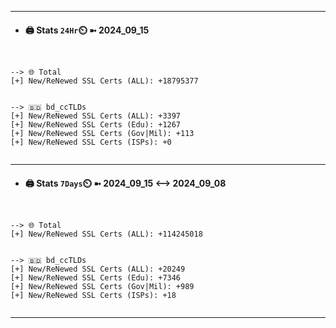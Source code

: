 

---
- #### 🖨️ **Stats** `24Hr`⏲️ ➼ 2024_09_15
```console


--> 🌐 Total
[+] New/ReNewed SSL Certs (ALL): +18795377


--> 🇧🇩 bd_ccTLDs
[+] New/ReNewed SSL Certs (ALL): +3397
[+] New/ReNewed SSL Certs (Edu): +1267
[+] New/ReNewed SSL Certs (Gov|Mil): +113
[+] New/ReNewed SSL Certs (ISPs): +0


```

---
- #### 🖨️ **Stats** `7Days`⏲️ ➼ 2024_09_15 <--> 2024_09_08
```console


--> 🌐 Total
[+] New/ReNewed SSL Certs (ALL): +114245018


--> 🇧🇩 bd_ccTLDs
[+] New/ReNewed SSL Certs (ALL): +20249
[+] New/ReNewed SSL Certs (Edu): +7346
[+] New/ReNewed SSL Certs (Gov|Mil): +989
[+] New/ReNewed SSL Certs (ISPs): +18


```

---

